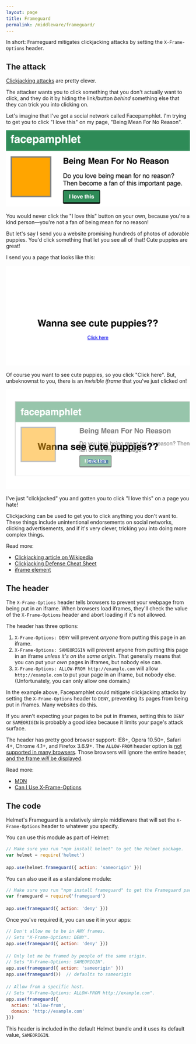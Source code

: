 ```yaml
---
layout: page
title: Frameguard
permalink: /middleware/frameguard/
---
```

In short: Frameguard mitigates clickjacking attacks by setting the `X-Frame-Options` header.

The attack
----------

[Clickjacking attacks](https://en.wikipedia.org/wiki/Clickjacking) are pretty clever.

The attacker wants you to click something that you don't actually want to click, and they do it by hiding the link/button _behind_ something else that they can trick you into clicking on.

Let's imagine that I've got a social network called Facepamphlet. I'm trying to get you to click "I love this" on my page, "Being Mean For No Reason".

![Screenshot of target page](frameguard-target-page.png)

You would never click the "I love this" button on your own, because you're a kind person—you're not a fan of being mean for no reason!

But let's say I send you a website promising hundreds of photos of adorable puppies. You'd click something that let you see all of that! Cute puppies are great!

I send you a page that looks like this:

![Screenshot of evil page with trick hidden](frameguard-malicious-hidden.png)

Of course you want to see cute puppies, so you click "Click here". But, unbeknownst to you, there is an _invisible iframe_ that you've just clicked on!

![Screenshot of evil page with trick exposed](frameguard-malicious-shown.png)

I've just "clickjacked" you and gotten you to click "I love this" on a page you hate!

Clickjacking can be used to get you to click anything you don't want to. These things include unintentional endorsements on social networks, clicking advertisements, and if it's very clever, tricking you into doing more complex things.

Read more:

- [Clickjacking article on Wikipedia](https://en.wikipedia.org/wiki/Clickjacking)
- [Clickjacking Defense Cheat Sheet](https://www.owasp.org/index.php/Clickjacking_Defense_Cheat_Sheet)
- [iframe element](https://developer.mozilla.org/en-US/docs/Web/HTML/Element/iframe)

The header
----------

The `X-Frame-Options` header tells browsers to prevent your webpage from being put in an iframe. When browsers load iframes, they'll check the value of the `X-Frame-Options` header and abort loading if it's not allowed.

The header has three options:

1. `X-Frame-Options: DENY` will prevent _anyone_ from putting this page in an iframe.
2. `X-Frame-Options: SAMEORIGIN` will prevent anyone from putting this page in an iframe _unless it's on the same origin_. That generally means that you can put your _own_ pages in iframes, but nobody else can.
3. `X-Frame-Options: ALLOW-FROM http://example.com` will allow `http://example.com` to put your page in an iframe, but nobody else. (Unfortunately, you can only allow one domain.)

In the example above, Facepamphlet could mitigate clickjacking attacks by setting the `X-Frame-Options` header to `DENY`, preventing its pages from being put in iframes. Many websites do this.

If you aren't expecting your pages to be put in iframes, setting this to `DENY` or `SAMEORIGIN` is probably a good idea because it limits your page's attack surface.

The header has pretty good browser support: IE8+, Opera 10.50+, Safari 4+, Chrome 4.1+, and Firefox 3.6.9+. The `ALLOW-FROM` header option is [not supported in many browsers](https://developer.mozilla.org/en-US/docs/Web/HTTP/X-Frame-Options#Browser_compatibility). Those browsers will ignore the entire header, [and the frame *will* be displayed](https://www.owasp.org/index.php/Clickjacking_Defense_Cheat_Sheet#Limitations_2).

Read more:

- [MDN](https://developer.mozilla.org/en-US/docs/Web/HTTP/X-Frame-Options)
- [Can I Use X-Frame-Options](http://caniuse.com/#feat=x-frame-options)

The code
--------

Helmet's Frameguard is a relatively simple middleware that will set the `X-Frame-Options` header to whatever you specify.

You can use this module as part of Helmet:

```javascript
// Make sure you run "npm install helmet" to get the Helmet package.
var helmet = require('helmet')

app.use(helmet.frameguard({ action: 'sameorigin' }))
```

You can also use it as a standalone module:

```javascript
// Make sure you run "npm install frameguard" to get the Frameguard package.
var frameguard = require('frameguard')

app.use(frameguard({ action: 'deny' }))
```

Once you've required it, you can use it in your apps:

```javascript
// Don't allow me to be in ANY frames.
// Sets "X-Frame-Options: DENY".
app.use(frameguard({ action: 'deny' }))

// Only let me be framed by people of the same origin.
// Sets "X-Frame-Options: SAMEORIGIN".
app.use(frameguard({ action: 'sameorigin' }))
app.use(frameguard())  // defaults to sameorigin

// Allow from a specific host.
// Sets "X-Frame-Options: ALLOW-FROM http://example.com".
app.use(frameguard({
  action: 'allow-from',
  domain: 'http://example.com'
}))
```

This header is included in the default Helmet bundle and it uses its default value, `SAMEORIGIN`.
